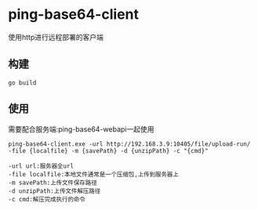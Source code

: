 # ping-base64-client
使用http进行远程部署的客户端
## 构建
```shell
go build
```
## 使用
需要配合服务端:ping-base64-webapi一起使用
```
ping-base64-client.exe -url http://192.168.3.9:10405/file/upload-run/ -file {localfile} -m {savePath} -d {unzipPath} -c "{cmd}"
```
```shell
-url url:服务器全url
-file localfile:本地文件通常是一个压缩包,上传到服务器上
-m savePath:上传文件保存路径
-d unzipPath:上传文件解压路径
-c cmd:解压完成执行的命令
```

